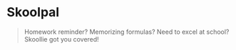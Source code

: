 # Skoolpal

> Homework reminder? Memorizing formulas? Need to excel at school? Skoollie got you covered!